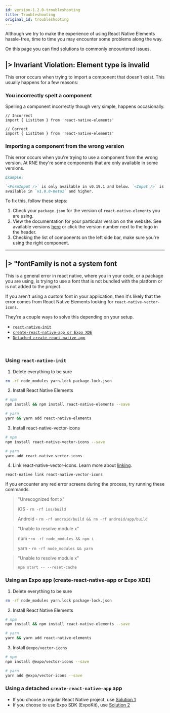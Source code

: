 ```yaml
---
id: version-1.2.0-troubleshooting
title: Troubleshooting
original_id: troubleshooting
---
```


Although we try to make the experience of using React Native Elements
hassle-free, time to time you may encounter some problems along the way.

On this page you can find solutions to commonly encountered issues.

## |> Invariant Violation: Element type is invalid

This error occurs when trying to import a component that doesn't exist. This
usually happens for a few reasons:

### You incorrectly spelt a component

Spelling a component incorrectly though very simple, happens occasionally.

```
// Incorrect
import { Listitem } from 'react-native-elements'

// Correct
import { ListItem } from 'react-native-elements'
```

### Importing a component from the wrong version

This error occurs when you're trying to use a component from the wrong version.
At RNE they're some components that are only available in some versions.

```md
Example:

`<FormInput />` is only available in v0.19.1 and below. `<Input />` is only
available in `v1.0.0-beta1` and higher.
```

To fix this, follow these steps:

1. Check your `package.json` for the version of `react-native-elements` you are
   using.
2. View the documentation for your particular version on the website. See
   available versions
   [here](/react-native-elements/versions.html)
   or click the version number next to the logo in the header.
3. Checking the list of components on the left side bar, make sure you're using
   the right component.

---

## |> "fontFamily <font-name> is not a system font

This is a general error in react native, where you in your code, or a package
you are using, is trying to use a font that is not bundled with the platform or
is not added to the project.

If you aren't using a custom font in your application, then it's likely that
the error comes from React Native Elements looking for
`react-native-vector-icons`.

They're a couple ways to solve this depending on your setup.

- [`react-native-init`](#using-react-native-init)
- [`create-react-native-app or Expo XDE`](#using-an-expo-app-create-react-native-app-or-expo-xde)
- [`Detached create-react-native-app`](#using-a-detached-create-react-native-app-app)

<br>

### Using `react-native-init`

1. Delete everything to be sure

```bash
rm -rf node_modules yarn.lock package-lock.json
```

2. Install React Native Elements

```bash
# npm
npm install && npm install react-native-elements --save

# yarn
yarn && yarn add react-native-elements
```

3. Install react-native-vector-icons

```bash
# npm
npm install react-native-vector-icons --save

# yarn
yarn add react-native-vector-icons
```

4. Link react-native-vector-icons. Learn more about
   [linking](https://facebook.github.io/react-native/docs/linking.html).

```
react-native link react-native-vector-icons
```

If you encounter any red error screens during the process, try running these
commands:

> "Unrecognized font x"
>
> iOS - `rm -rf ios/build`
>
> Android - `rm -rf android/build && rm -rf android/app/build`

> "Unable to resolve module x"
>
> npm -`rm -rf node_modules && npm i`
>
> yarn - `rm -rf node_modules && yarn`

> "Unable to resolve module x"
>
> `npm start -- --reset-cache`

### Using an Expo app (create-react-native-app or Expo XDE)

1. Delete everything to be sure

```bash
rm -rf node_modules yarn.lock package-lock.json
```

2. Install React Native Elements

```bash
# npm
npm install && npm install react-native-elements --save

# yarn
yarn && yarn add react-native-elements
```

3. Install `@expo/vector-icons`

```bash
# npm
npm install @expo/vector-icons --save

# yarn
yarn add @expo/vector-icons --save
```

### Using a detached `create-react-native-app` app

- If you choose a regular React Native project, use
  [Solution 1](#using-react-native-init)
- If you choose to use Expo SDK (ExpoKit), use
  [Solution 2](#using-an-expo-app-create-react-native-app-or-expo-xde)
